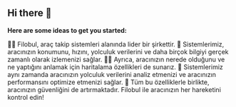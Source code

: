 ## Hi there 👋



**Here are some ideas to get you started:**

🙋‍♀️ Filobul, araç takip sistemleri alanında lider bir şirkettir. 
🌈 Sistemlerimiz, aracınızın konumunu, hızını, yolculuk verilerini ve daha birçok bilgiyi gerçek zamanlı olarak izlemenizi sağlar.
👩‍💻 Ayrıca, aracınızın nerede olduğunu ve ne yaptığını anlamak için haritalama özellikleri de sunarız. 
🍿 Sistemlerimiz aynı zamanda aracınızın yolculuk verilerini analiz etmenizi ve aracınızın performansını optimize etmenizi sağlar. 
🧙 Tüm bu özelliklerle birlikte, aracınızın güvenliğini de artırmaktadır. Filobul ile aracınızın her hareketini kontrol edin!
